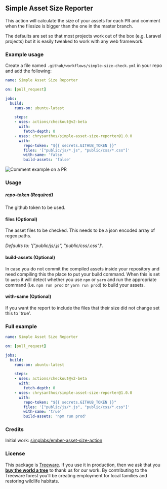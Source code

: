 ## Simple Asset Size Reporter

This action will calculate the size of your assets for each PR and comment when the filesize is bigger than the one in the master branch.

The defaults are set so that most projects work out of the box (e.g. Laravel projects) but it is easily tweaked to work with any web framework.
### Example usage

Create a file named `.github/workflows/simple-size-check.yml` in your repo and add the following:

```yaml
name: Simple Asset Size Reporter

on: [pull_request]

jobs:
  build:
    runs-on: ubuntu-latest

    steps:
    - uses: actions/checkout@v2-beta
      with:
        fetch-depth: 0
    - uses: chrysanthos/simple-asset-size-reporter@1.0.0
      with:
        repo-token: "${{ secrets.GITHUB_TOKEN }}"
        files: '["public/js/*.js", "public/css/*.css"]'
        with-same: 'false'
        build-assets: 'false'
```

![Comment example on a PR](https://raw.githubusercontent.com/chrysanthos/simple-asset-size-reporter/master/docs/example.png)


### Usage
##### repo-token (Required)
The github token to be used.

#### files (Optional)
The asset files to be checked. This needs to be a json encoded array of regex paths.

_Defaults to: '["public/js/*.js", "public/css/*.css"]'._ 

#### build-assets (Optional)
In case you do not commit the compiled assets inside your repository and need compiling this the place to put your build command.
When this is set to `auto` it will detect whether you use `npm` or `yarn` and run the appropriate command (i.e. `npm run prod` or `yarn run prod`) to build your assets.

#### with-same (Optional)
If you want the report to include the files that their size did not change set this to 'true'.

### Full example
```yaml
name: Simple Asset Size Reporter

on: [pull_request]

jobs:
  build:
    runs-on: ubuntu-latest

    steps:
    - uses: actions/checkout@v2-beta
      with:
        fetch-depth: 0
    - uses: chrysanthos/simple-asset-size-reporter@1.0.0
      with:
        repo-token: "${{ secrets.GITHUB_TOKEN }}"
        files: '["public/js/*.js", "public/css/*.css"]'
        with-same: 'true'
        build-assets: 'npm run prod'
```

### Credits
Initial work: [simplabs/ember-asset-size-action](https://github.com/simplabs/ember-asset-size-action)

### License
This package is [Treeware](https://treeware.earth). If you use it in production, then we ask that you [**buy the world a tree**](https://plant.treeware.earth/chrysanthos/simple-asset-size-reporter) to thank us for our work. By contributing to the Treeware forest you’ll be creating employment for local families and restoring wildlife habitats.
